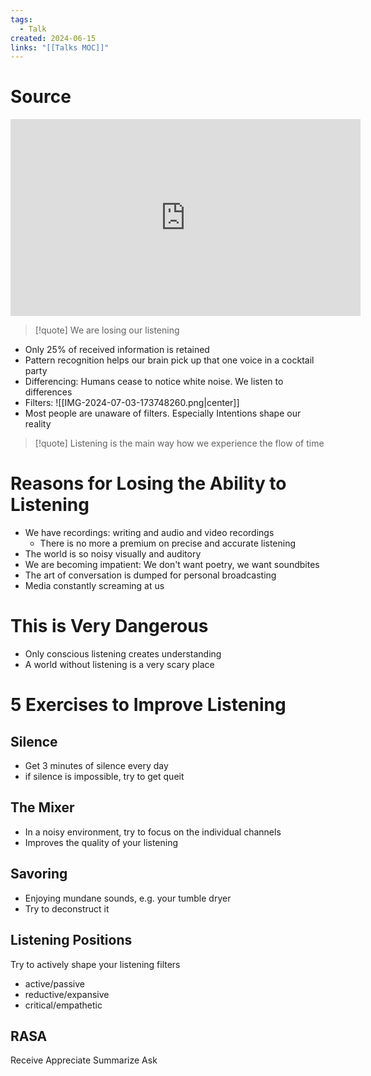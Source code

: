 ```yaml
---
tags:
  - Talk
created: 2024-06-15
links: "[[Talks MOC]]"
---
```

# Source

<iframe width="560" height="315" src="https://www.youtube.com/embed/cSohjlYQI2A?si=hFqQjyoVASEHVpAy" title="YouTube video player" frameborder="0" allow="accelerometer; autoplay; clipboard-write; encrypted-media; gyroscope; picture-in-picture; web-share" referrerpolicy="strict-origin-when-cross-origin" allowfullscreen></iframe>

> [!quote] We are losing our listening

- Only 25% of received information is retained
- Pattern recognition helps our brain pick up that one voice in a cocktail party
- Differencing: Humans cease to notice white noise. We listen to differences
- Filters:
![[IMG-2024-07-03-173748260.png|center]]
- Most people are unaware of filters. Especially Intentions shape our reality

> [!quote] Listening is the main way how we experience the flow of time

# Reasons for Losing the Ability to Listening

- We have recordings: writing and audio and video recordings
	- There is no more a premium on precise and accurate listening
- The world is so noisy visually and auditory
- We are becoming impatient: We don't want poetry, we want soundbites
- The art of conversation is dumped for personal broadcasting
- Media constantly screaming at us

# This is Very Dangerous

- Only conscious listening creates understanding
- A world without listening is a very scary place

# 5 Exercises to Improve Listening

## Silence

- Get 3 minutes of silence every day
- if silence is impossible, try to get queit

## The Mixer

- In a noisy environment, try to focus on the individual channels
- Improves the quality of your listening

## Savoring

- Enjoying mundane sounds, e.g. your tumble dryer
- Try to deconstruct it

## Listening Positions

Try to actively shape your listening filters
- active/passive
- reductive/expansive
- critical/empathetic

## RASA

Receive
Appreciate
Summarize
Ask
